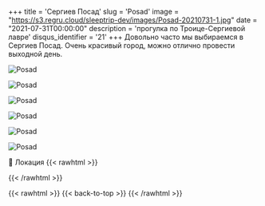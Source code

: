 +++
title = 'Сергиев Посад'
slug = 'Posad'
image = "https://s3.regru.cloud/sleeptrip-dev/images/Posad-20210731-1.jpg"
date = "2021-07-31T00:00:00"
description = 'прогулка по Троице-Сергиевой лавре'
disqus_identifier = '21'
+++
Довольно часто мы выбираемся в Сергиев Посад. Очень красивый город, можно отлично провести выходной день.

![Posad](https://s3.regru.cloud/sleeptrip-dev/images/Posad-20210731-2.jpg)

![Posad](https://s3.regru.cloud/sleeptrip-dev/images/Posad-20210731-3.jpg)

![Posad](https://s3.regru.cloud/sleeptrip-dev/images/Posad-20210731-4.jpg)

![Posad](https://s3.regru.cloud/sleeptrip-dev/images/Posad-20210731-5.jpg)

![Posad](https://s3.regru.cloud/sleeptrip-dev/images/Posad-20210731-6.jpg)

![Posad](https://s3.regru.cloud/sleeptrip-dev/images/Posad-20210731-7.jpg)

📍 Локация
{{< rawhtml >}}
<div class="yandex-map-container">
<script type="text/javascript" charset="utf-8" async src="https://api-maps.yandex.ru/services/constructor/1.0/js/?um=constructor%3A2291b653601d76df1a0915b86a830f4ef06059ab7e8f38119f7206cddd266da8&amp;width=800&amp;height=400&amp;lang=ru_RU&amp;scroll=true"></script>
</div>
{{< /rawhtml >}}

{{< rawhtml >}}
{{< back-to-top >}}
{{< /rawhtml >}}

